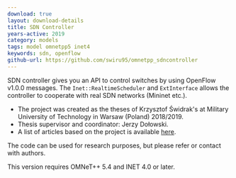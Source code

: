 ```yaml
---
download: true
layout: download-details
title: SDN Controller
years-active: 2019
category: models
tags: model omnetpp5 inet4
keywords: sdn, openflow
github-url: https://github.com/swiru95/omnetpp_sdncontroller
---
```


SDN controller gives you an API to control switches by using OpenFlow v1.0.0 messages. The `Inet::RealtimeScheduler` and `ExtInterface` allows the controller to cooperate with real SDN networks (Mininet etc.).

- The project was created as the theses of Krzysztof Świdrak's at Military University of Technology in Warsaw (Poland) 2018/2019.
- Thesis supervisor and coordinator: Jerzy Dołowski.
- A list of articles based on the project is available [here](https://github.com/swiru95/Articles).

The code can be used for research purposes, but please refer or contact with authors.

This version requires OMNeT++ 5.4 and INET 4.0 or later.
